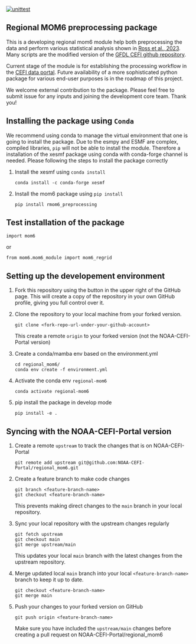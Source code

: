 [![unittest](https://github.com/NOAA-PSL/regional_mom6/actions/workflows/gha_pytest_push.yml/badge.svg)](https://github.com/NOAA-PSL/regional_mom6/actions/workflows/gha_pytest_push.yml)

## Regional MOM6 preprocessing package
This is a developing regional mom6 module help both preprocessing the data and perform various statistical analysis shown in [Ross et al., 2023](https://gmd.copernicus.org/articles/16/6943/2023/).
Many scripts are the modified version of the [GFDL CEFI github repository](https://github.com/NOAA-GFDL/CEFI-regional-MOM6).

Current stage of the module is for establishing the processing workflow in the [CEFI data portal](https://psl.noaa.gov/cefi_portal/). 
Future availability of a more sophisticated python package for various end-user purposes is in the roadmap of this project.
  
We welcome external contribution to the package. Please feel free to submit issue for any inputs and joining the development core team. Thank you!

## Installing the package using `Conda`
We recommend using conda to manage the virtual environment that one is going to install the package. Due to the esmpy and ESMF are complex, compiled libraries, `pip` will not be able to install the module. 
Therefore a installation of the xesmf package using conda with conda-forge channel is needed. 
Please following the steps to install the package correctly

1. Install the xesmf using `conda install`
   ```
   conda install -c conda-forge xesmf
   ```
2. Install the mom6 package using `pip install`
   ```
   pip install rmom6_preprocessing
   ```

## Test installation of the package
```
import mom6
```
or
```
from mom6.mom6_module import mom6_regrid
```

## Setting up the developement environment

1. Fork this repository using the button in the upper right of the GitHub page. This will create a copy of the repository in your own GitHub profile, giving you full control over it.

2. Clone the repository to your local machine from your forked version.

   ```
   git clone <fork-repo-url-under-your-github-account>
   ```
   This create a remote `origin` to your forked version (not the NOAA-CEFI-Portal version)


1. Create a conda/mamba env based on the environment.yml

   ```
   cd regional_mom6/
   conda env create -f environment.yml
   ```
3. Activate the conda env `regional-mom6`

   ```
   conda activate regional-mom6
   ```

5. pip install the package in develop mode

   ```
   pip install -e .
   ```

## Syncing with the NOAA-CEFI-Portal version
1. Create a remote `upstream` to track the changes that is on NOAA-CEFI-Portal

   ```
   git remote add upstream git@github.com:NOAA-CEFI-Portal/regional_mom6.git   
   ```
2. Create a feature branch to make code changes

   ```
   git branch <feature-branch-name>
   git checkout <feature-branch-name>
   ```
   This prevents making direct changes to the `main` branch in your local repository.

3. Sync your local repository with the upstream changes regularly

   ```
   git fetch upstream
   git checkout main
   git merge upstream/main
   ```
   This updates your local `main` branch with the latest changes from the upstream repository. 
   
3. Merge updated local `main` branch into your local `<feature-branch-name>` branch to keep it up to date.

   ```
   git checkout <feature-branch-name>
   git merge main
   ```

4. Push your changes to your forked version on GitHub

   ```
   git push origin <feature-branch-name>
   ```
   Make sure you have included the `upstream/main` changes before creating a pull request on NOAA-CEFI-Portal/regional_mom6




